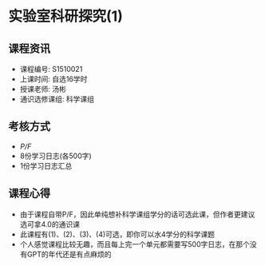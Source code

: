 # 实验室科研探究(1)

## 课程资讯
- 课程编号: S1510021 
- 上课时间: 自选16学时
- 授课老师: 汤彬
- 通识选修课组: 科学课组
## 考核方式
- *P/F*
- 8份学习日志(各500字)
- 1份学习日志汇总
  
## 课程心得
- 由于课程自带P/F，因此单纯想补科学课组学分的话可选此课，但作者更建议选可拿4.0的通识课
- 此课程有(1)、(2)、(3)、(4)可选，即你可以水4学分的科学课题
- 个人感觉课程比较无趣，而且每上完一个单元都需要写500字日志，在那个没有GPT的年代还是有点麻烦的
